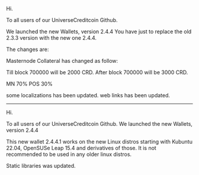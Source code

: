 ﻿
Hi.

To all users of our UniverseCreditcoin Github.

We launched the new Wallets, version 2.4.4
You have just to replace the old 2.3.3 version with the new one 2.4.4.

The changes are:

Masternode Collateral has changed as follow:

Till block 700000 will be 2000 CRD.
After block 700000 will be 3000 CRD.

MN 70% POS 30%

some localizations has been updated.
web links has been updated.

---------------------------------------------------------------------------

Hi.

To all users of our UniverseCreditcoin Github.
We launched the new Wallets, version 2.4.4

This new wallet 2.4.4.1 works on the new Linux distros starting with 
Kubuntu 22.04, OpenSUSe Leap 15.4 and derivatives of those.
It is not recommended to be used in any older linux distros.

Static libraries was updated.


